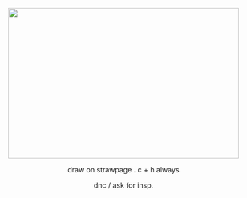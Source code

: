 
<p align="center">
  <img width="460" height="300" src="https://github.com/user-attachments/assets/94f4c6dc-c372-4f88-881a-4355453cf66a"
">
</p>



<p align="center">
	draw on strawpage . c + h always
</p>

<p align= "center">
dnc / ask for insp.
  

  
  
